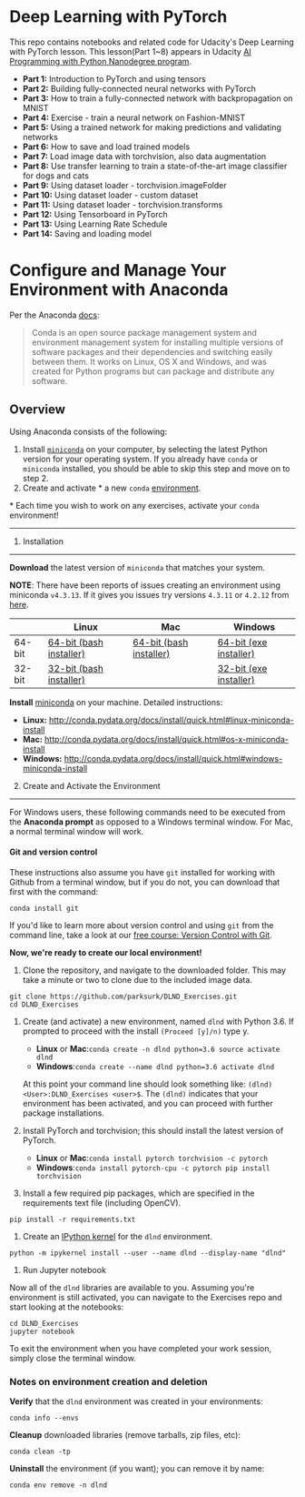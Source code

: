 Deep Learning with PyTorch
==========================

This repo contains notebooks and related code for Udacity's Deep Learning with PyTorch lesson. This lesson(Part 1~8) appears in Udacity [AI Programming with Python Nanodegree program](https://www.udacity.com/course/ai-programming-python-nanodegree--nd089).

-	**Part 1:** Introduction to PyTorch and using tensors
-	**Part 2:** Building fully-connected neural networks with PyTorch
-	**Part 3:** How to train a fully-connected network with backpropagation on MNIST
-	**Part 4:** Exercise - train a neural network on Fashion-MNIST
-	**Part 5:** Using a trained network for making predictions and validating networks
-	**Part 6:** How to save and load trained models
-	**Part 7:** Load image data with torchvision, also data augmentation
-	**Part 8:** Use transfer learning to train a state-of-the-art image classifier for dogs and cats
-	**Part 9:** Using dataset loader - torchvision.imageFolder
-	**Part 10:** Using dataset loader - custom dataset
-	**Part 11:** Using dataset loader - torchvision.transforms
-	**Part 12:** Using Tensorboard in PyTorch
-	**Part 13:** Using Learning Rate Schedule
-	**Part 14:** Saving and loading model

Configure and Manage Your Environment with Anaconda
===================================================

Per the Anaconda [docs](http://conda.pydata.org/docs):

> Conda is an open source package management system and environment management system for installing multiple versions of software packages and their dependencies and switching easily between them. It works on Linux, OS X and Windows, and was created for Python programs but can package and distribute any software.

Overview
--------

Using Anaconda consists of the following:

1.	Install [`miniconda`](http://conda.pydata.org/miniconda.html) on your computer, by selecting the latest Python version for your operating system. If you already have `conda` or `miniconda` installed, you should be able to skip this step and move on to step 2.
2.	Create and activate * a new `conda` [environment](http://conda.pydata.org/docs/using/envs.html).

\* Each time you wish to work on any exercises, activate your `conda` environment!

---

1. Installation
---------------

**Download** the latest version of `miniconda` that matches your system.

**NOTE**: There have been reports of issues creating an environment using miniconda `v4.3.13`. If it gives you issues try versions `4.3.11` or `4.2.12` from [here](https://repo.continuum.io/miniconda/).

|        | Linux                                                                                            | Mac                                                                                               | Windows                                                                                            |
|--------|--------------------------------------------------------------------------------------------------|---------------------------------------------------------------------------------------------------|----------------------------------------------------------------------------------------------------|
| 64-bit | [64-bit (bash installer)](https://repo.continuum.io/miniconda/Miniconda3-latest-Linux-x86_64.sh) | [64-bit (bash installer)](https://repo.continuum.io/miniconda/Miniconda3-latest-MacOSX-x86_64.sh) | [64-bit (exe installer)](https://repo.continuum.io/miniconda/Miniconda3-latest-Windows-x86_64.exe) |
| 32-bit | [32-bit (bash installer)](https://repo.continuum.io/miniconda/Miniconda3-latest-Linux-x86.sh)    |                                                                                                   | [32-bit (exe installer)](https://repo.continuum.io/miniconda/Miniconda3-latest-Windows-x86.exe)    |

**Install** [miniconda](http://conda.pydata.org/miniconda.html) on your machine. Detailed instructions:

-	**Linux:** http://conda.pydata.org/docs/install/quick.html#linux-miniconda-install
-	**Mac:** http://conda.pydata.org/docs/install/quick.html#os-x-miniconda-install
-	**Windows:** http://conda.pydata.org/docs/install/quick.html#windows-miniconda-install

2. Create and Activate the Environment
--------------------------------------

For Windows users, these following commands need to be executed from the **Anaconda prompt** as opposed to a Windows terminal window. For Mac, a normal terminal window will work.

#### Git and version control

These instructions also assume you have `git` installed for working with Github from a terminal window, but if you do not, you can download that first with the command:

```
conda install git
```

If you'd like to learn more about version control and using `git` from the command line, take a look at our [free course: Version Control with Git](https://www.udacity.com/course/version-control-with-git--ud123).

**Now, we're ready to create our local environment!**

1.	Clone the repository, and navigate to the downloaded folder. This may take a minute or two to clone due to the included image data.

```
git clone https://github.com/parksurk/DLND_Exercises.git
cd DLND_Exercises
```

1.	Create (and activate) a new environment, named `dlnd` with Python 3.6. If prompted to proceed with the install `(Proceed [y]/n)` type y.

	-	**Linux** or **Mac**:`
		conda create -n dlnd python=3.6
		source activate dlnd
		`
	-	**Windows**:`
		conda create --name dlnd python=3.6
		activate dlnd
		`

	At this point your command line should look something like: `(dlnd) <User>:DLND_Exercises <user>$`. The `(dlnd)` indicates that your environment has been activated, and you can proceed with further package installations.

2.	Install PyTorch and torchvision; this should install the latest version of PyTorch.

	-	**Linux** or **Mac**:`
		conda install pytorch torchvision -c pytorch
		`
	-	**Windows**:`
		conda install pytorch-cpu -c pytorch
		pip install torchvision
		`

3.	Install a few required pip packages, which are specified in the requirements text file (including OpenCV).

```
pip install -r requirements.txt
```

1.	Create an [IPython kernel](http://ipython.readthedocs.io/en/stable/install/kernel_install.html) for the `dlnd` environment.  

```
python -m ipykernel install --user --name dlnd --display-name "dlnd"
```

1.	Run Jupyter notebook

Now all of the `dlnd` libraries are available to you. Assuming you're environment is still activated, you can navigate to the Exercises repo and start looking at the notebooks:

```
cd DLND_Exercises
jupyter notebook
```

To exit the environment when you have completed your work session, simply close the terminal window.

### Notes on environment creation and deletion

**Verify** that the `dlnd` environment was created in your environments:

```
conda info --envs
```

**Cleanup** downloaded libraries (remove tarballs, zip files, etc):

```
conda clean -tp
```

**Uninstall** the environment (if you want); you can remove it by name:

```
conda env remove -n dlnd
```
